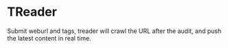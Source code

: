 # TReader

Submit weburl and tags, treader will crawl the URL after the audit, and push the latest content in real time.